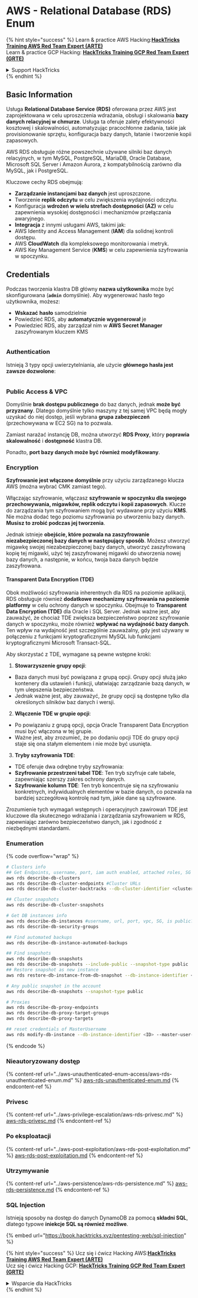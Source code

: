 # AWS - Relational Database (RDS) Enum

{% hint style="success" %}
Learn & practice AWS Hacking:<img src="../../../.gitbook/assets/image (1) (1) (1).png" alt="" data-size="line">[**HackTricks Training AWS Red Team Expert (ARTE)**](https://training.hacktricks.xyz/courses/arte)<img src="../../../.gitbook/assets/image (1) (1) (1).png" alt="" data-size="line">\
Learn & practice GCP Hacking: <img src="../../../.gitbook/assets/image (2).png" alt="" data-size="line">[**HackTricks Training GCP Red Team Expert (GRTE)**<img src="../../../.gitbook/assets/image (2).png" alt="" data-size="line">](https://training.hacktricks.xyz/courses/grte)

<details>

<summary>Support HackTricks</summary>

* Check the [**subscription plans**](https://github.com/sponsors/carlospolop)!
* **Join the** 💬 [**Discord group**](https://discord.gg/hRep4RUj7f) or the [**telegram group**](https://t.me/peass) or **follow** us on **Twitter** 🐦 [**@hacktricks\_live**](https://twitter.com/hacktricks_live)**.**
* **Share hacking tricks by submitting PRs to the** [**HackTricks**](https://github.com/carlospolop/hacktricks) and [**HackTricks Cloud**](https://github.com/carlospolop/hacktricks-cloud) github repos.

</details>
{% endhint %}

## Basic Information

Usługa **Relational Database Service (RDS)** oferowana przez AWS jest zaprojektowana w celu uproszczenia wdrażania, obsługi i skalowania **bazy danych relacyjnej w chmurze**. Usługa ta oferuje zalety efektywności kosztowej i skalowalności, automatyzując pracochłonne zadania, takie jak provisionowanie sprzętu, konfiguracja bazy danych, łatanie i tworzenie kopii zapasowych.

AWS RDS obsługuje różne powszechnie używane silniki baz danych relacyjnych, w tym MySQL, PostgreSQL, MariaDB, Oracle Database, Microsoft SQL Server i Amazon Aurora, z kompatybilnością zarówno dla MySQL, jak i PostgreSQL.

Kluczowe cechy RDS obejmują:

* **Zarządzanie instancjami baz danych** jest uproszczone.
* Tworzenie **replik odczytu** w celu zwiększenia wydajności odczytu.
* Konfiguracja **wdrożeń w wielu strefach dostępności (AZ)** w celu zapewnienia wysokiej dostępności i mechanizmów przełączania awaryjnego.
* **Integracja** z innymi usługami AWS, takimi jak:
* AWS Identity and Access Management (**IAM**) dla solidnej kontroli dostępu.
* AWS **CloudWatch** dla kompleksowego monitorowania i metryk.
* AWS Key Management Service (**KMS**) w celu zapewnienia szyfrowania w spoczynku.

## Credentials

Podczas tworzenia klastra DB główny **nazwa użytkownika** może być skonfigurowana (**`admin`** domyślnie). Aby wygenerować hasło tego użytkownika, możesz:

* **Wskazać** **hasło** samodzielnie
* Powiedzieć RDS, aby **automatycznie wygenerował** je
* Powiedzieć RDS, aby zarządzał nim w **AWS Secret Manager** zaszyfrowanym kluczem KMS

<figure><img src="../../../.gitbook/assets/image (144).png" alt=""><figcaption></figcaption></figure>

### Authentication

Istnieją 3 typy opcji uwierzytelniania, ale użycie **głównego hasła jest zawsze dozwolone**:

<figure><img src="../../../.gitbook/assets/image (227).png" alt=""><figcaption></figcaption></figure>

### Public Access & VPC

Domyślnie **brak dostępu publicznego** do baz danych, jednak **może być przyznany**. Dlatego domyślnie tylko maszyny z tej samej VPC będą mogły uzyskać do niej dostęp, jeśli wybrana **grupa zabezpieczeń** (przechowywana w EC2 SG) na to pozwala.

Zamiast narażać instancję DB, można utworzyć **RDS Proxy**, który **poprawia** **skalowalność** i **dostępność** klastra DB.

Ponadto, **port bazy danych może być również modyfikowany**.

### Encryption

**Szyfrowanie jest włączone domyślnie** przy użyciu zarządzanego klucza AWS (można wybrać CMK zamiast tego).

Włączając szyfrowanie, włączasz **szyfrowanie w spoczynku dla swojego przechowywania, migawków, replik odczytu i kopii zapasowych**. Klucze do zarządzania tym szyfrowaniem mogą być wydawane przy użyciu **KMS**.\
Nie można dodać tego poziomu szyfrowania po utworzeniu bazy danych. **Musisz to zrobić podczas jej tworzenia**.

Jednak istnieje **obejście, które pozwala na zaszyfrowanie niezabezpieczonej bazy danych w następujący sposób**. Możesz utworzyć migawkę swojej niezabezpieczonej bazy danych, utworzyć zaszyfrowaną kopię tej migawki, użyć tej zaszyfrowanej migawki do utworzenia nowej bazy danych, a następnie, w końcu, twoja baza danych będzie zaszyfrowana.

#### Transparent Data Encryption (TDE)

Obok możliwości szyfrowania inherentnych dla RDS na poziomie aplikacji, RDS obsługuje również **dodatkowe mechanizmy szyfrowania na poziomie platformy** w celu ochrony danych w spoczynku. Obejmuje to **Transparent Data Encryption (TDE)** dla Oracle i SQL Server. Jednak ważne jest, aby zauważyć, że chociaż TDE zwiększa bezpieczeństwo poprzez szyfrowanie danych w spoczynku, może również **wpływać na wydajność bazy danych**. Ten wpływ na wydajność jest szczególnie zauważalny, gdy jest używany w połączeniu z funkcjami kryptograficznymi MySQL lub funkcjami kryptograficznymi Microsoft Transact-SQL.

Aby skorzystać z TDE, wymagane są pewne wstępne kroki:

1. **Stowarzyszenie grupy opcji**:
* Baza danych musi być powiązana z grupą opcji. Grupy opcji służą jako kontenery dla ustawień i funkcji, ułatwiając zarządzanie bazą danych, w tym ulepszenia bezpieczeństwa.
* Jednak ważne jest, aby zauważyć, że grupy opcji są dostępne tylko dla określonych silników baz danych i wersji.
2. **Włączenie TDE w grupie opcji**:
* Po powiązaniu z grupą opcji, opcja Oracle Transparent Data Encryption musi być włączona w tej grupie.
* Ważne jest, aby zrozumieć, że po dodaniu opcji TDE do grupy opcji staje się ona stałym elementem i nie może być usunięta.
3. **Tryby szyfrowania TDE**:
* TDE oferuje dwa odrębne tryby szyfrowania:
* **Szyfrowanie przestrzeni tabel TDE**: Ten tryb szyfruje całe tabele, zapewniając szerszy zakres ochrony danych.
* **Szyfrowanie kolumn TDE**: Ten tryb koncentruje się na szyfrowaniu konkretnych, indywidualnych elementów w bazie danych, co pozwala na bardziej szczegółową kontrolę nad tym, jakie dane są szyfrowane.

Zrozumienie tych wymagań wstępnych i operacyjnych zawirowań TDE jest kluczowe dla skutecznego wdrażania i zarządzania szyfrowaniem w RDS, zapewniając zarówno bezpieczeństwo danych, jak i zgodność z niezbędnymi standardami.

### Enumeration

{% code overflow="wrap" %}
```bash
# Clusters info
## Get Endpoints, username, port, iam auth enabled, attached roles, SG
aws rds describe-db-clusters
aws rds describe-db-cluster-endpoints #Cluster URLs
aws rds describe-db-cluster-backtracks --db-cluster-identifier <cluster-name>

## Cluster snapshots
aws rds describe-db-cluster-snapshots

# Get DB instances info
aws rds describe-db-instances #username, url, port, vpc, SG, is public?
aws rds describe-db-security-groups

## Find automated backups
aws rds describe-db-instance-automated-backups

## Find snapshots
aws rds describe-db-snapshots
aws rds describe-db-snapshots --include-public --snapshot-type public
## Restore snapshot as new instance
aws rds restore-db-instance-from-db-snapshot --db-instance-identifier <ID> --db-snapshot-identifier <ID> --availability-zone us-west-2a

# Any public snapshot in the account
aws rds describe-db-snapshots --snapshot-type public

# Proxies
aws rds describe-db-proxy-endpoints
aws rds describe-db-proxy-target-groups
aws rds describe-db-proxy-targets

## reset credentials of MasterUsername
aws rds modify-db-instance --db-instance-identifier <ID> --master-user-password <NewPassword> --apply-immediately
```
{% endcode %}

### Nieautoryzowany dostęp

{% content-ref url="../aws-unauthenticated-enum-access/aws-rds-unauthenticated-enum.md" %}
[aws-rds-unauthenticated-enum.md](../aws-unauthenticated-enum-access/aws-rds-unauthenticated-enum.md)
{% endcontent-ref %}

### Privesc

{% content-ref url="../aws-privilege-escalation/aws-rds-privesc.md" %}
[aws-rds-privesc.md](../aws-privilege-escalation/aws-rds-privesc.md)
{% endcontent-ref %}

### Po eksploatacji

{% content-ref url="../aws-post-exploitation/aws-rds-post-exploitation.md" %}
[aws-rds-post-exploitation.md](../aws-post-exploitation/aws-rds-post-exploitation.md)
{% endcontent-ref %}

### Utrzymywanie

{% content-ref url="../aws-persistence/aws-rds-persistence.md" %}
[aws-rds-persistence.md](../aws-persistence/aws-rds-persistence.md)
{% endcontent-ref %}

### SQL Injection

Istnieją sposoby na dostęp do danych DynamoDB za pomocą **składni SQL**, dlatego typowe **iniekcje SQL są również możliwe**.

{% embed url="https://book.hacktricks.xyz/pentesting-web/sql-injection" %}

{% hint style="success" %}
Ucz się i ćwicz Hacking AWS:<img src="../../../.gitbook/assets/image (1) (1) (1).png" alt="" data-size="line">[**HackTricks Training AWS Red Team Expert (ARTE)**](https://training.hacktricks.xyz/courses/arte)<img src="../../../.gitbook/assets/image (1) (1) (1).png" alt="" data-size="line">\
Ucz się i ćwicz Hacking GCP: <img src="../../../.gitbook/assets/image (2).png" alt="" data-size="line">[**HackTricks Training GCP Red Team Expert (GRTE)**<img src="../../../.gitbook/assets/image (2).png" alt="" data-size="line">](https://training.hacktricks.xyz/courses/grte)

<details>

<summary>Wsparcie dla HackTricks</summary>

* Sprawdź [**plany subskrypcyjne**](https://github.com/sponsors/carlospolop)!
* **Dołącz do** 💬 [**grupy Discord**](https://discord.gg/hRep4RUj7f) lub [**grupy telegramowej**](https://t.me/peass) lub **śledź** nas na **Twitterze** 🐦 [**@hacktricks\_live**](https://twitter.com/hacktricks_live)**.**
* **Dziel się trikami hackingowymi, przesyłając PR-y do** [**HackTricks**](https://github.com/carlospolop/hacktricks) i [**HackTricks Cloud**](https://github.com/carlospolop/hacktricks-cloud) repozytoriów na githubie.

</details>
{% endhint %}
